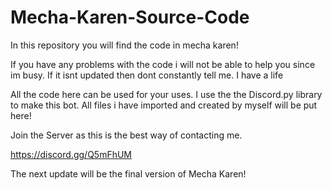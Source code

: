# Mecha-Karen-Source-Code
In this repository you will find the code in mecha karen!

If you have any problems with the code i will not be able to help you since im busy.
If it isnt updated then dont constantly tell me. I have a life

All the code here can be used for your uses.
I use the the Discord.py library to make this bot. All files i have imported and created by myself will be put here!

Join the Server as this is the best way of contacting me.

https://discord.gg/Q5mFhUM

The next update will be the final version of Mecha Karen!

